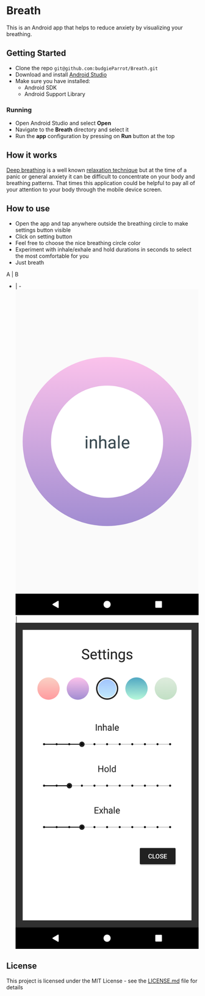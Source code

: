 # Breath

This is an Android app that helps to reduce anxiety by visualizing your breathing.


## Getting Started

- Clone the repo ```git@github.com:budgieParrot/Breath.git```
- Download and install [Android Studio](https://developer.android.com/studio/)
- Make sure you have installed:
    - Android SDK
    - Android Support Library 

### Running

- Open Android Studio and select **Open**
- Navigate to the **Breath** directory and select it
- Run the **app** configuration by pressing on **Run** button at the top

## How it works

[Deep breathing](https://en.wikipedia.org/wiki/Diaphragmatic_breathing) is a well known 
[relaxation technique](https://en.wikipedia.org/wiki/Relaxation_technique) but at the time of a 
panic or general anxiety it can be difficult to concentrate on your body and breathing patterns.
That times this application could be helpful to pay all of your attention to your body through 
the mobile device screen.

## How to use

- Open the app and tap anywhere outside the breathing circle to make settings button visible
- Click on setting button
- Feel free to choose the nice breathing circle color
- Experiment with inhale/exhale and hold durations in seconds to select the most comfortable for you
- Just breath

A | B
- | - 
![First launch](/screenshots/fisrt_launch.png) | ![First launch](/screenshots/settings_screen.png)

## License

This project is licensed under the MIT License - see the [LICENSE.md](LICENSE.md) file for details
